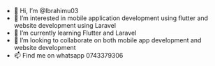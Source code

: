 - 👋 Hi, I’m @Ibrahimu03
- 👀 I’m interested in mobile application development using flutter and website development using Laravel
- 🌱 I’m currently learning Flutter and Laravel 
- 💞️ I’m looking to collaborate on both mobile app development and website development
- 📫 Find me on whatsapp 0743379306

<!---
Ibrahimu03/Ibrahimu03 is a ✨ special ✨ repository because its `README.md` (this file) appears on your GitHub profile.
You can click the Preview link to take a look at your changes.
--->
